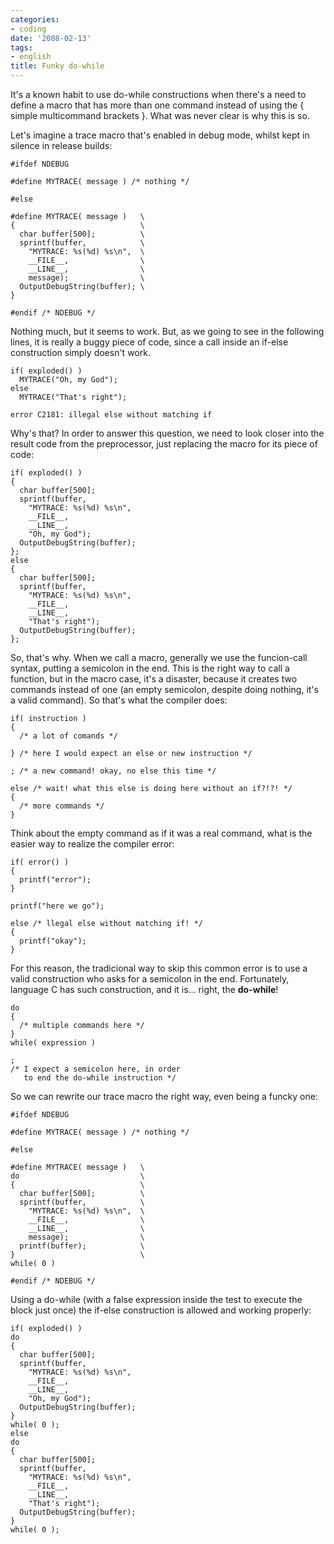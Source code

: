 ```yaml
---
categories:
- coding
date: '2008-02-13'
tags:
- english
title: Funky do-while
---
```


It's a known habit to use do-while constructions when there's a need to define a macro that has more than one command instead of using the { simple multicommand brackets }. What was never clear is why this is so.

Let's imagine a trace macro that's enabled in debug mode, whilst kept in silence in release builds:

    #ifdef NDEBUG
    
    #define MYTRACE( message ) /* nothing */
    
    #else
    
    #define MYTRACE( message )   \
    {                            \
      char buffer[500];          \
      sprintf(buffer,            \
        "MYTRACE: %s(%d) %s\n",  \
        __FILE__,                \
        __LINE__,                \
        message);                \
      OutputDebugString(buffer); \
    }
    
    #endif /* NDEBUG */ 

Nothing much, but it seems to work. But, as we going to see in the following lines, it is really a buggy piece of code, since a call inside an if-else construction simply doesn't work.

    if( exploded() )
      MYTRACE("Oh, my God");
    else
      MYTRACE("That's right"); 

    error C2181: illegal else without matching if

Why's that? In order to answer this question, we need to look closer into the result code from the preprocessor, just replacing the macro for its piece of code:

    if( exploded() )
    {
      char buffer[500];
      sprintf(buffer,
        "MYTRACE: %s(%d) %s\n",
        __FILE__,
        __LINE__,
        "Oh, my God");
      OutputDebugString(buffer);
    };
    else
    {
      char buffer[500];
      sprintf(buffer,
        "MYTRACE: %s(%d) %s\n",
        __FILE__,
        __LINE__,
        "That's right");
      OutputDebugString(buffer);
    };

So, that's why. When we call a macro, generally we use the funcion-call syntax, putting a semicolon in the end. This is the right way to call a function, but in the macro case, it's a disaster, because it creates two commands instead of one (an empty semicolon, despite doing nothing, it's a valid command). So that's what the compiler does:

    if( instruction )
    {
      /* a lot of comands */
    
    } /* here I would expect an else or new instruction */

    ; /* a new command! okay, no else this time */
    
    else /* wait! what this else is doing here without an if?!?! */
    {
      /* more commands */
    }

Think about the empty command as if it was a real command, what is the easier way to realize the compiler error:

    if( error() )
    {
      printf("error");
    }

    printf("here we go");
    
    else /* llegal else without matching if! */
    {
      printf("okay");
    }

For this reason, the tradicional way to skip this common error is to use a valid construction who asks for a semicolon in the end. Fortunately, language C has such construction, and it is... right, the **do-while**!

    do
    {
      /* multiple commands here */
    }
    while( expression )

    ;
    /* I expect a semicolon here, in order
       to end the do-while instruction */

So we can rewrite our trace macro the right way, even being a funcky one:

    #ifdef NDEBUG
    
    #define MYTRACE( message ) /* nothing */
    
    #else
    
    #define MYTRACE( message )   \
    do                           \
    {                            \
      char buffer[500];          \
      sprintf(buffer,            \
        "MYTRACE: %s(%d) %s\n",  \
        __FILE__,                \
        __LINE__,                \
        message);                \
      printf(buffer);            \
    }                            \
    while( 0 )
    
    #endif /* NDEBUG */ 

Using a do-while (with a false expression inside the test to execute the block just once) the if-else construction is allowed and working properly:

    if( exploded() )
    do
    {
      char buffer[500];
      sprintf(buffer,
        "MYTRACE: %s(%d) %s\n",
        __FILE__,
        __LINE__,
        "Oh, my God");
      OutputDebugString(buffer);
    }
    while( 0 );
    else
    do
    {
      char buffer[500];
      sprintf(buffer,
        "MYTRACE: %s(%d) %s\n",
        __FILE__,
        __LINE__,
        "That's right");
      OutputDebugString(buffer);
    }
    while( 0 );